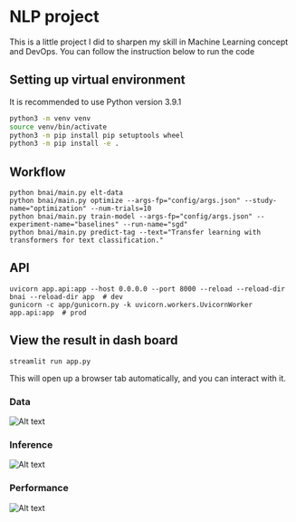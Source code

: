 # NLP project
This is a little project I did to sharpen my skill in Machine Learning concept and DevOps. You can follow the instruction below to run the code

## Setting up virtual environment
It is recommended to use Python version 3.9.1
```bash
python3 -m venv venv
source venv/bin/activate
python3 -m pip install pip setuptools wheel
python3 -m pip install -e .
```

## Workflow
```
python bnai/main.py elt-data
python bnai/main.py optimize --args-fp="config/args.json" --study-name="optimization" --num-trials=10
python bnai/main.py train-model --args-fp="config/args.json" --experiment-name="baselines" --run-name="sgd"
python bnai/main.py predict-tag --text="Transfer learning with transformers for text classification."
```

## API
```
uvicorn app.api:app --host 0.0.0.0 --port 8000 --reload --reload-dir bnai --reload-dir app  # dev
gunicorn -c app/gunicorn.py -k uvicorn.workers.UvicornWorker app.api:app  # prod
```

## View the result in dash  board
```
streamlit run app.py
```

This will open up a browser tab automatically, and you can interact with it.

### Data
![Alt text]("https://raw.githubusercontent.com/yangyangdotcom/NLP_project/main/images/data.png")

### Inference
![Alt text]("images/inference.png")

### Performance
![Alt text]("/images/performance.png")
